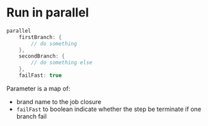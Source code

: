 # Run in parallel

```groovy
parallel
    firstBranch: {
        // do something
    }, 
    secondBranch: {
        // do something else
    },
    failFast: true
```

Parameter is a map of:

* brand name to the job closure
* `failFast` to boolean indicate whether the step be terminate if one branch fail
